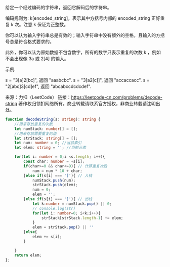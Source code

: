 给定一个经过编码的字符串，返回它解码后的字符串。

编码规则为: k[encoded_string]，表示其中方括号内部的 encoded_string 正好重复 k 次。注意 k 保证为正整数。

你可以认为输入字符串总是有效的；输入字符串中没有额外的空格，且输入的方括号总是符合格式要求的。

此外，你可以认为原始数据不包含数字，所有的数字只表示重复的次数 k ，例如不会出现像 3a 或 2[4] 的输入。

示例:

s = "3[a]2[bc]", 返回 "aaabcbc".
s = "3[a2[c]]", 返回 "accaccacc".
s = "2[abc]3[cd]ef", 返回 "abcabccdcdcdef".

来源：力扣（LeetCode）
链接：https://leetcode-cn.com/problems/decode-string
著作权归领扣网络所有。商业转载请联系官方授权，非商业转载请注明出处。


```typescript
function decodeString(s: string): string {
    //用来存放重复的次数
    let numStack: number[] = [];
    //用来存放需要重复的值
    let strStack: string[] = [];
    let num: number = 0; //当前索引
    let elem: string = ''; //当前元素

    for(let i: number = 0;i <s.length; i++){
        const char: number = +s[i];
        if(char>=0 && char<=9){ // 计算重复次数
            num = num * 10 + char;
        }else if(s[i] === '['){ // 入栈
            numStack.push(num);
            strStack.push(elem);
            num = 0;
            elem = '';
        }else if(s[i] === ']'){ // 出栈
            let k:number = numStack.pop() || 0;
            // console.log(str)
            for(let i: number=0; i<k;i++){
                strStack[strStack.length-1] += elem;
            }
            elem = strStack.pop() || ''
        }else{
            elem += s[i];
        }

    }
    return elem;
};
```
